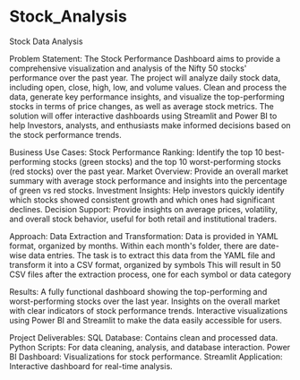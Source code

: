 # Stock_Analysis
Stock Data Analysis

Problem Statement:
The Stock Performance Dashboard aims to provide a comprehensive visualization and analysis of the Nifty 50 stocks' performance over the past year. The project will analyze daily stock data, including open, close, high, low, and volume values. Clean and process the data, generate key performance insights, and visualize the top-performing stocks in terms of price changes, as well as average stock metrics. The solution will offer interactive dashboards using Streamlit and Power BI to help Investors, analysts, and enthusiasts make informed decisions based on the stock performance trends.

Business Use Cases:
Stock Performance Ranking: Identify the top 10 best-performing stocks (green stocks) and the top 10 worst-performing stocks (red stocks) over the past year.
Market Overview: Provide an overall market summary with average stock performance and insights into the percentage of green vs red stocks.
Investment Insights: Help investors quickly identify which stocks showed consistent growth and which ones had significant declines.
Decision Support: Provide insights on average prices, volatility, and overall stock behavior, useful for both retail and institutional traders.

Approach:
Data Extraction and Transformation:
Data is provided in YAML format, organized by months.
Within each month's folder, there are date-wise data entries.
The task is to extract this data from the YAML file and transform it into a CSV format, organized by symbols 
This will result in 50 CSV files after the extraction process, one for each symbol or data category

Results:
A fully functional dashboard showing the top-performing and worst-performing stocks over the last year.
Insights on the overall market with clear indicators of stock performance trends.
Interactive visualizations using Power BI and Streamlit to make the data easily accessible for users.

Project Deliverables:
SQL Database: Contains clean and processed data.
Python Scripts: For data cleaning, analysis, and database interaction.
Power BI Dashboard: Visualizations for stock performance.
Streamlit Application: Interactive dashboard for real-time analysis.

